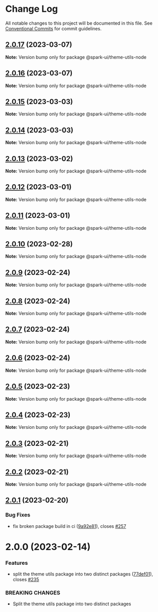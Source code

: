 # Change Log

All notable changes to this project will be documented in this file.
See [Conventional Commits](https://conventionalcommits.org) for commit guidelines.

## [2.0.17](https://github.com/adevinta/spark/compare/@spark-ui/theme-utils-node@2.0.16...@spark-ui/theme-utils-node@2.0.17) (2023-03-07)

**Note:** Version bump only for package @spark-ui/theme-utils-node

## [2.0.16](https://github.com/adevinta/spark/compare/@spark-ui/theme-utils-node@2.0.15...@spark-ui/theme-utils-node@2.0.16) (2023-03-07)

**Note:** Version bump only for package @spark-ui/theme-utils-node

## [2.0.15](https://github.com/adevinta/spark/compare/@spark-ui/theme-utils-node@2.0.14...@spark-ui/theme-utils-node@2.0.15) (2023-03-03)

**Note:** Version bump only for package @spark-ui/theme-utils-node

## [2.0.14](https://github.com/adevinta/spark/compare/@spark-ui/theme-utils-node@2.0.13...@spark-ui/theme-utils-node@2.0.14) (2023-03-03)

**Note:** Version bump only for package @spark-ui/theme-utils-node

## [2.0.13](https://github.com/adevinta/spark/compare/@spark-ui/theme-utils-node@2.0.12...@spark-ui/theme-utils-node@2.0.13) (2023-03-02)

**Note:** Version bump only for package @spark-ui/theme-utils-node

## [2.0.12](https://github.com/adevinta/spark/compare/@spark-ui/theme-utils-node@2.0.11...@spark-ui/theme-utils-node@2.0.12) (2023-03-01)

**Note:** Version bump only for package @spark-ui/theme-utils-node

## [2.0.11](https://github.com/adevinta/spark/compare/@spark-ui/theme-utils-node@2.0.10...@spark-ui/theme-utils-node@2.0.11) (2023-03-01)

**Note:** Version bump only for package @spark-ui/theme-utils-node

## [2.0.10](https://github.com/adevinta/spark/compare/@spark-ui/theme-utils-node@2.0.9...@spark-ui/theme-utils-node@2.0.10) (2023-02-28)

**Note:** Version bump only for package @spark-ui/theme-utils-node

## [2.0.9](https://github.com/adevinta/spark/compare/@spark-ui/theme-utils-node@2.0.8...@spark-ui/theme-utils-node@2.0.9) (2023-02-24)

**Note:** Version bump only for package @spark-ui/theme-utils-node

## [2.0.8](https://github.com/adevinta/spark/compare/@spark-ui/theme-utils-node@2.0.7...@spark-ui/theme-utils-node@2.0.8) (2023-02-24)

**Note:** Version bump only for package @spark-ui/theme-utils-node

## [2.0.7](https://github.com/adevinta/spark/compare/@spark-ui/theme-utils-node@2.0.6...@spark-ui/theme-utils-node@2.0.7) (2023-02-24)

**Note:** Version bump only for package @spark-ui/theme-utils-node

## [2.0.6](https://github.com/adevinta/spark/compare/@spark-ui/theme-utils-node@2.0.5...@spark-ui/theme-utils-node@2.0.6) (2023-02-24)

**Note:** Version bump only for package @spark-ui/theme-utils-node

## [2.0.5](https://github.com/adevinta/spark/compare/@spark-ui/theme-utils-node@2.0.4...@spark-ui/theme-utils-node@2.0.5) (2023-02-23)

**Note:** Version bump only for package @spark-ui/theme-utils-node

## [2.0.4](https://github.com/adevinta/spark/compare/@spark-ui/theme-utils-node@2.0.3...@spark-ui/theme-utils-node@2.0.4) (2023-02-23)

**Note:** Version bump only for package @spark-ui/theme-utils-node

## [2.0.3](https://github.com/adevinta/spark/compare/@spark-ui/theme-utils-node@2.0.2...@spark-ui/theme-utils-node@2.0.3) (2023-02-21)

**Note:** Version bump only for package @spark-ui/theme-utils-node

## [2.0.2](https://github.com/adevinta/spark/compare/@spark-ui/theme-utils-node@2.0.1...@spark-ui/theme-utils-node@2.0.2) (2023-02-21)

**Note:** Version bump only for package @spark-ui/theme-utils-node

## [2.0.1](https://github.com/adevinta/spark/compare/@spark-ui/theme-utils-node@2.0.0...@spark-ui/theme-utils-node@2.0.1) (2023-02-20)

### Bug Fixes

- fix broken package build in ci ([9a92e81](https://github.com/adevinta/spark/commit/9a92e814dc74ae54b26d949a3407680368c8d9a2)), closes [#257](https://github.com/adevinta/spark/issues/257)

# 2.0.0 (2023-02-14)

### Features

- split the theme utils package into two distinct packages ([77def01](https://github.com/adevinta/spark/commit/77def01abd8b2ccf4f234093133294071e407231)), closes [#235](https://github.com/adevinta/spark/issues/235)

### BREAKING CHANGES

- Split the theme utils package into two distinct packages
